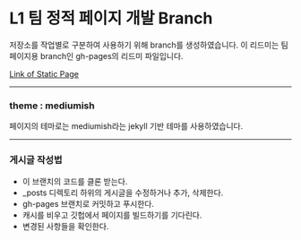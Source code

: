 
# L1 팀 정적 페이지 개발 Branch

저장소를 작업별로 구분하여 사용하기 위해 branch를 생성하였습니다.
이 리드미는 팀 페이지용 branch인 gh-pages의 리드미 파일입니다.

[Link of Static Page](https://18-2-skku-oss.github.io/2018-2-OSS-L1/)

***

### theme : mediumish
페이지의 테마로는 mediumish라는 jekyll 기반 테마를 사용하였습니다.


***

### 게시글 작성법
- 이 브랜치의 코드를 클론 받는다.
- _posts 디렉토리 하위의 게시글을 수정하거나 추가, 삭제한다.
- gh-pages 브랜치로 커밋하고 푸시한다.
- 캐시를 비우고 깃헙에서 페이지를 빌드하기를 기다린다.
- 변경된 사항들을 확인한다.


